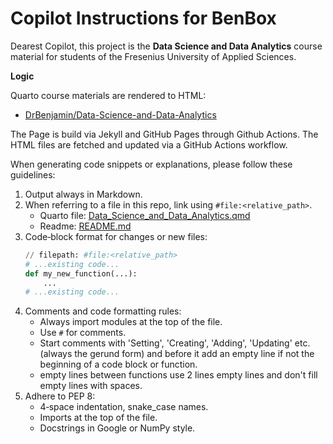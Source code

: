 # Copilot Instructions for BenBox

Dearest Copilot,
this project is the **Data Science and Data Analytics** course material for students of the Fresenius University of Applied Sciences.

**Logic**

Quarto course materials are rendered to HTML:

- [DrBenjamin/Data-Science-and-Data-Analytics](https://github.com/DrBenjamin/Data-Science-and-Data-Analytics)

The Page is build via Jekyll and GitHub Pages through Github Actions.
The HTML files are fetched and updated via a GitHub Actions workflow.

When generating code snippets or explanations, please follow these guidelines:

1. Output always in Markdown.
2. When referring to a file in this repo, link using `#file:<relative_path>`.
   - Quarto file: [Data_Science_and_Data_Analytics.qmd](#file:Data_Science_and_Data_Analytics.qmd)
   - Readme: [README.md](#file:README.md)
3. Code‑block format for changes or new files:
   ````python
   // filepath: #file:<relative_path>
   # ...existing code...
   def my_new_function(...):
       ...
   # ...existing code...
   ````
4. Comments and code formatting rules:
   - Always import modules at the top of the file.
   - Use `#` for comments.
   - Start comments with 'Setting', 'Creating', 'Adding', 'Updating' etc.
     (always the gerund form) and before it add an empty line if not the
     beginning of a code block or function.
   - empty lines between functions use 2 lines empty lines and don't fill
     empty lines with spaces.
5. Adhere to PEP 8:
   - 4‑space indentation, snake_case names.
   - Imports at the top of the file.
   - Docstrings in Google or NumPy style.
